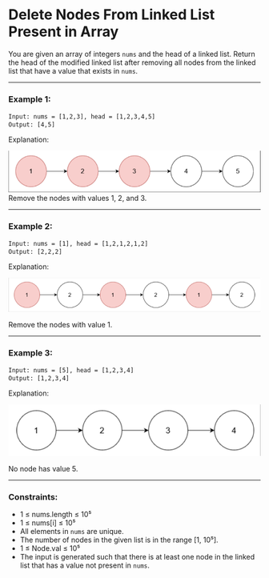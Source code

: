 # Delete Nodes From Linked List Present in Array

You are given an array of integers `nums` and the head of a linked list. Return the head of the modified linked list after removing all nodes from the linked list that have a value that exists in `nums`.

---

### Example 1:

```
Input: nums = [1,2,3], head = [1,2,3,4,5]
Output: [4,5]
```

Explanation:

![Example1](Example1.png)
Remove the nodes with values 1, 2, and 3.

---

### Example 2:

```
Input: nums = [1], head = [1,2,1,2,1,2]
Output: [2,2,2]
```

Explanation:

![Example2](Example2.png)

Remove the nodes with value 1.

---

### Example 3:

```
Input: nums = [5], head = [1,2,3,4]
Output: [1,2,3,4]
```

Explanation:

![Example3](Example3.png)

No node has value 5.

---

### Constraints:

- 1 ≤ nums.length ≤ 10⁵
- 1 ≤ nums[i] ≤ 10⁵
- All elements in `nums` are unique.
- The number of nodes in the given list is in the range [1, 10⁵].
- 1 ≤ Node.val ≤ 10⁵
- The input is generated such that there is at least one node in the linked list that has a value not present in `nums`.
